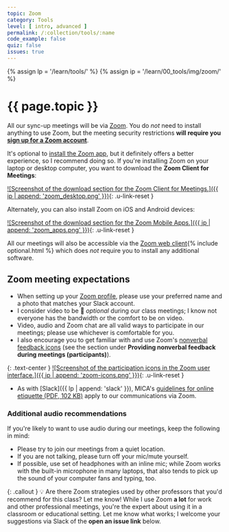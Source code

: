 ```yaml
---
topic: Zoom
category: Tools
level: [ intro, advanced ]
permalink: /:collection/tools/:name
code_example: false
quiz: false
issues: true
---
```


{% assign lp = '/learn/tools/' %}
{% assign ip = '/learn/00_tools/img/zoom/' %}


# {{ page.topic }}

All our sync-up meetings will be via [Zoom](https://zoom.us/). You do _not_ need to install anything to use Zoom, but the meeting security restrictions **will require you [sign up for a Zoom account](https://zoom.us/signup)**.

It's optional to [install the Zoom app](https://zoom.us/download), but it definitely offers a better experience, so I recommend doing so. If you're installing Zoom on your laptop or desktop computer, you want to download the <b>Zoom Client for Meetings</b>:

[![Screenshot of the download section for the Zoom Client for Meetings.]({{ ip | append: 'zoom_desktop.png' }})](https://zoom.us/download){: .u-link-reset }

Alternately, you can also install Zoom on iOS and Android devices:

[![Screenshot of the download section for the Zoom Mobile Apps.]({{ ip | append: 'zoom_apps.png' }})](https://zoom.us/download){: .u-link-reset }

All our meetings will also be accessible via the [Zoom web client](https://support.zoom.us/hc/en-us/articles/214629443){% include optional.html %} which does _not_ require you to install any additional software.

## Zoom meeting expectations
- When setting up your [Zoom profile](https://zoom.us/profile), please use your preferred name and a photo that matches your Slack account.
- I consider video to be <span class="emoji">💯</span> _optional_ during our class meetings; I know not everyone has the bandwidth or the comfort to be on video.
- Video, audio and Zoom chat are all valid ways to participate in our meetings; please use whichever is comfortable for you.
- I also encourage you to get familiar with and use Zoom's [nonverbal feedback icons](https://support.zoom.us/hc/en-us/articles/115001286183#h_50523139-7bac-403b-9c59-1755ada65ad9) (see the section under <b>Providing nonverbal feedback during meetings (participants)</b>).

{: .text-center }
[![Screenshot of the participation icons in the Zoom user interface.]({{ ip | append: 'zoom-icons.png' }})](https://support.zoom.us/hc/en-us/articles/115001286183#h_50523139-7bac-403b-9c59-1755ada65ad9){: .u-link-reset }

- As with [Slack]({{ lp | append: 'slack' }}), MICA's [guidelines for online etiquette (PDF, 102 KB)](https://drive.google.com/file/d/1MR15B4UBGtdSwonED3IIu0igkUD5Sp3F/view) apply to our communications via Zoom.

### Additional audio recommendations
If you're likely to want to use audio during our meetings, keep the following in mind:

- Please try to join our meetings from a quiet location.
- If you are not talking, please turn off your mic/mute yourself.
- If possible, use set of headphones with an inline mic; while Zoom works with the built-in microphone in many laptops, that also tends to pick up the sound of your computer fans and typing, too.

{: .callout }
<span class="emoji">💡</span> Are there Zoom strategies used by other professors that you'd recommend for this class? Let me know! While I use Zoom **a lot** for work and other professional meetings, you're the expert about using it in a classroom or educational setting. Let me know what works; I welcome your suggestions via Slack of the **open an issue link** below.
